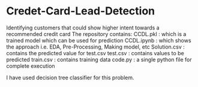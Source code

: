 # Credet-Card-Lead-Detection
Identifying customers that could show higher intent towards a recommended credit card
The repository contains:
  CCDL.pkl : which is a trained model which can be used for prediction
  CCDL.ipynb : which shows the approach i.e. EDA, Pre-Processing, Making model, etc 
  Solution.csv : contains the predicted value for test.csv
  test.csv : contains values to be predicted
  train.csv : contains training data
  code.py : a single python file for complete execution

I have used decision tree classifier for this problem.
